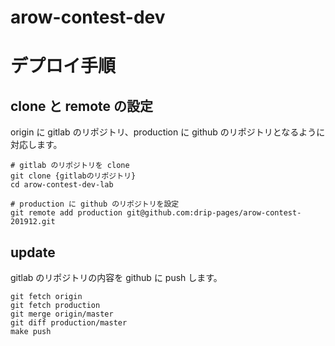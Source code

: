 # arow-contest-dev


# デプロイ手順

## clone と remote の設定

origin に gitlab のリポジトリ、production に github のリポジトリとなるように対応します。

```
# gitlab のリポジトリを clone
git clone {gitlabのリポジトリ}
cd arow-contest-dev-lab

# production に github のリポジトリを設定
git remote add production git@github.com:drip-pages/arow-contest-201912.git
```


## update

gitlab のリポジトリの内容を github に push します。

```
git fetch origin
git fetch production
git merge origin/master
git diff production/master
make push
```
